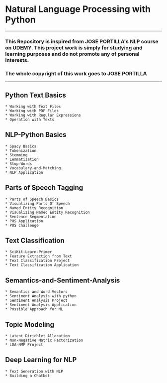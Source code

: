 # Natural Language Processing with Python

---------------------------------------------------------------------
### This Repository is inspired from JOSE PORTILLA's NLP course on UDEMY. This project work is simply for studying and learning purposes and do not promote any of personal interests.
### The whole copyright of this work goes to JOSE PORTILLA
---------------------------------------------------------------------

## Python Text Basics

	* Working with Text Files
	* Working with PDF Files
	* Working with Regular Expressions
	* Operation with Texts

## NLP-Python Basics

	* Spacy Basics
	* Tokenization
	* Stemming
	* Lemmatization
	* Stop-Words
	* Vocabulary-and-Matching
	* NLP Application

## Parts of Speech Tagging

	* Parts of Speech Basics
	* Visualizing Parts Of Speech
	* Named Entity Recognition
	* Visualizing Named Entity Recognition
	* Sentence Segmentation
	* POS Application
	* POS Challenge

## Text Classification

	* SciKit-Learn-Primer
	* Feature Extraction from Text
	* Text Classification Project
	* Text Classification Application

## Semantics-and-Sentiment-Analysis

	* Semantics and Word Vectors
	* Sentiment Analysis with python
	* Sentiment Analysis Project
	* Sentiment Analysis Application
	* Possible Approach for ML

## Topic Modeling

	* Latent Dirichlet Allocation
	* Non-Negative Matrix Factorization
	* LDA-NMF Project

## Deep Learning for NLP

	* Text Generation with NLP
	* Building a Chatbot